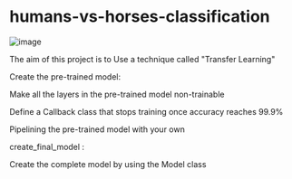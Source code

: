# humans-vs-horses-classification

![image](https://user-images.githubusercontent.com/96490190/183217870-1f6b685f-5a94-4489-b298-322d1f617ad7.png)

The aim of this project is to Use a technique called "Transfer Learning"

Create the pre-trained model: 

Make all the layers in the pre-trained model non-trainable

Define a Callback class that stops training once accuracy reaches 99.9%

Pipelining the pre-trained model with your own

create_final_model :

Create the complete model by using the Model class
